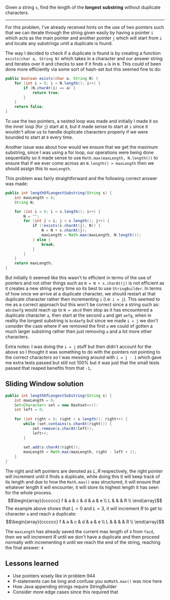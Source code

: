 Given a string `s`, find the length of the **longest** **substring** without duplicate characters.
***
For this problem, I've already received hints on the use of two pointers such that we can iterate through the string given easily by having a pointer `i` which acts as the main pointer and another pointer `j` which will start from `i` and locate any substrings until a duplicate is found.

The way I decided to check if a duplicate is found is by creating a function `exists(char a, String N)` which takes in a character and our answer string and iterates over it and checks to see if it finds `a` is in `N`. This could of been done more efficiently via some sort of hash-set but this seemed fine to do:

```java
public boolean exists(char a, String N) {
	for (int i = 0; i < N.length(); i++) {
		if (N.charAt(i) == a) {
			return true;
		}
	}
	return false;
}
```

To use the two pointers, a nested loop was made and initially I made it so the inner loop (for `j`) start at `0`, but it made sense to start at `i` since it wouldn't allow us to handle duplicate characters properly if we were bounded to start at `0` every time. 

Another issue was about how would we ensure that we get the maximum substring, since I was using a for loop, our operations were being done sequentially so it made sense to use `Math.max(maxLength, N.length())` to ensure that if we ever come across an `N.length() > maxLength` then we should assign this to `maxLength`.

This problem was fairly straightforward and the following correct answer was made:

```java
public int lengthOfLongestSubstring(String s) {
	int maxLength = 0;
	String N;

	for (int i = 0; i < s.length(); i++) {
		N = "";
		for (int j = i; j < s.length(); j++) {
			if (!exists(s.charAt(j), N)) {
				N = N + s.charAt(j);
				maxLength = Math.max(maxLength, N.length());
			} else {
				break;
			}
		}
	}
	return maxLength;
}
```

But initially it seemed like this wasn't to efficient in terms of the use of pointers and not other things such as `N = N + s.charAt(j)` is not efficient as it creates a new string every time so its best to use `StringBuilder`. In terms of how once we arrive at a duplicate character, we should restart at that duplicate character rather then incrementing `i` (i.e: `i = j`). This seemed to me as a correct approach but this won't be correct since a string such as: `abcdaefg` would reach up to `N = abcd` then stop as it has encountered a duplicate character `a`, then start at the second `a` and get `aefg`, when in reality the longest substring is `bcdaefg` but since we made `i = j` we don't consider the case where if we removed the first `a` we could of gotten a much larger substring rather then just removing `a` and a lot more other characters.

Extra notes: I was doing the `i = j` stuff but then didn't account for the above so I thought it was something to do with the pointers not pointing to the correct characters so I was messing around with `i = j - 1` which gave me extra tests passed but still not 100% but it was just that the small tests passed that reaped benefits from that `-1`, 
## Sliding Window solution

```java
public int lengthOfLongestSubstring(String s) {
	int maxLength = 0;
	Set<Character> set = new Hashset<>():
	int left = 0;
	
	for (int right = 0; right < s.length(); right++) {
		while (set.contains(s.charAt(right))) {
			set.remove(s.charAt(left));
			left++;
		}
		
		set.add(s.charAt(right));
		maxLength = Math.max(maxLength, right - left + 1);
	}
}
```
  The right and left pointers are denoted as $L,R$ respectively, the right pointer will increment until it finds a duplicate, while doing this it will keep track of its length and due to how the `Math.max()` was structured, it will ensure that whatever length it will encounter, it will store its highest length it has seen for the whole process. 
  $$\begin{array}{cccccc}
    f & a & c & d & a & e \\
    L &  &  & R \\
  \end{array}$$
The example above shows that $L = 0$ and $L = 3$, it will increment $R$ to get to character `a` and reach a duplicate:
  $$\begin{array}{cccccc}
    f & a & c & d & a & e \\
    L &  &  & & R \\
  \end{array}$$
  
The `maxLength` has already saved the current max length of `4` from `facd`, then we will increment $R$ until we don't have a duplicate and then proceed normally with incrementing `R` until we reach the end of the string, reaching the final answer: `4`

## Lessons learned

- Use pointers wisely like in problem 944
- If-statements can be long and confuse you so`Math.max()` was nice here
- How Java appending strings require StringBuilder
- Consider more edge cases since this required that
